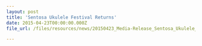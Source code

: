 ```yaml
---
layout: post
title: 'Sentosa Ukulele Festival Returns'
date: 2015-04-23T00:00:00.000Z
file_url: /files/resources/news/20150423_Media-Release_Sentosa_Ukulele_Festival_Returns.pdf

---
```



